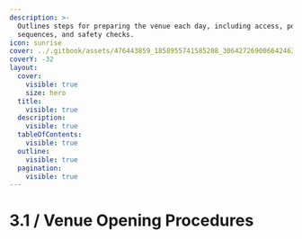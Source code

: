 ```yaml
---
description: >-
  Outlines steps for preparing the venue each day, including access, power-up
  sequences, and safety checks.
icon: sunrise
cover: ../.gitbook/assets/476443859_1858955741585208_3064272690066424631_n.jpg
coverY: -32
layout:
  cover:
    visible: true
    size: hero
  title:
    visible: true
  description:
    visible: true
  tableOfContents:
    visible: true
  outline:
    visible: true
  pagination:
    visible: true
---
```


# 3.1 / Venue Opening Procedures

